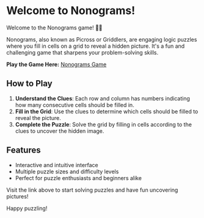# Welcome to Nonograms!

Welcome to the Nonograms game! 🧩✨

Nonograms, also known as Picross or Griddlers, are engaging logic puzzles where you fill in cells on a grid to reveal a hidden picture. It's a fun and challenging game that sharpens your problem-solving skills.

**Play the Game Here:** [Nonograms Game](https://nonograms.onrender.com)

## How to Play

1. **Understand the Clues**: Each row and column has numbers indicating how many consecutive cells should be filled in.
2. **Fill in the Grid**: Use the clues to determine which cells should be filled to reveal the picture.
3. **Complete the Puzzle**: Solve the grid by filling in cells according to the clues to uncover the hidden image.

## Features

- Interactive and intuitive interface
- Multiple puzzle sizes and difficulty levels
- Perfect for puzzle enthusiasts and beginners alike

Visit the link above to start solving puzzles and have fun uncovering pictures!

Happy puzzling!
